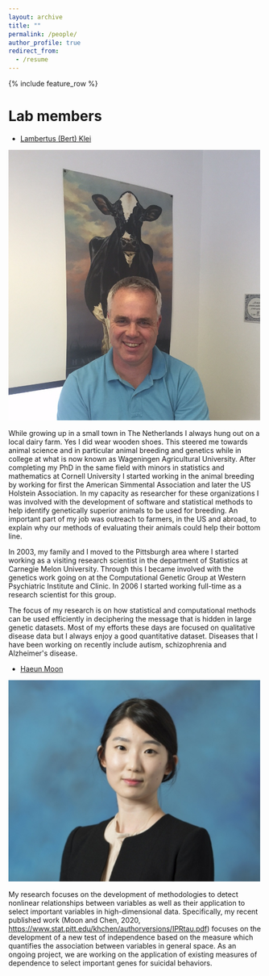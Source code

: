 ```yaml
---
layout: archive
title: ""
permalink: /people/
author_profile: true
redirect_from:
  - /resume
---
```


{% include feature_row %}

# Lab members

- [Lambertus (Bert) Klei]()
  
<img src="../images/Bert.png" alt="Lambertus (Bert) Klei" width="500"/>

While growing up in a small town in The Netherlands I always hung out on a local dairy farm. Yes I did wear wooden shoes. This steered me towards animal science and in particular animal breeding and genetics while in college at what is now known as Wageningen Agricultural University. After completing my PhD in the same field with minors in statistics and mathematics at Cornell University I started working in the animal breeding by working for first the American Simmental Association and later the US Holstein Association. In my capacity as researcher for these organizations I was involved with the development of software and statistical methods to help identify genetically superior animals to be used for breeding. An important part of my job was outreach to farmers, in the US and abroad, to explain why our methods of evaluating their animals could help their bottom line.

In 2003, my family and I moved to the Pittsburgh area where I started working as a visiting research scientist in the department of Statistics at Carnegie Melon University. Through this I became involved with the genetics work going on at the Computational Genetic Group at Western Psychiatric Institute and Clinic. In 2006 I started working full-time as a research scientist for this group.

The focus of my research is on how statistical and computational methods can be used efficiently in deciphering the message that is hidden in large genetic datasets. Most of my efforts these days are focused on qualitative disease data but I always enjoy a good quantitative dataset. Diseases that I have been working on recently include autism, schizophrenia and Alzheimer's disease.


- [Haeun Moon]()

<img src="../images/HM.png" alt="Haeun Moon" width="500"/>

My research focuses on the development of methodologies to detect nonlinear relationships between variables as well as their application to select important variables in high-dimensional data. Specifically, my recent published work (Moon and Chen, 2020, https://www.stat.pitt.edu/khchen/authorversions/IPRtau.pdf) focuses on the development of a new test of independence based on the measure which quantifies the association between variables in general space. As an ongoing project, we are working on the application of existing measures of dependence to select important genes for suicidal behaviors.





